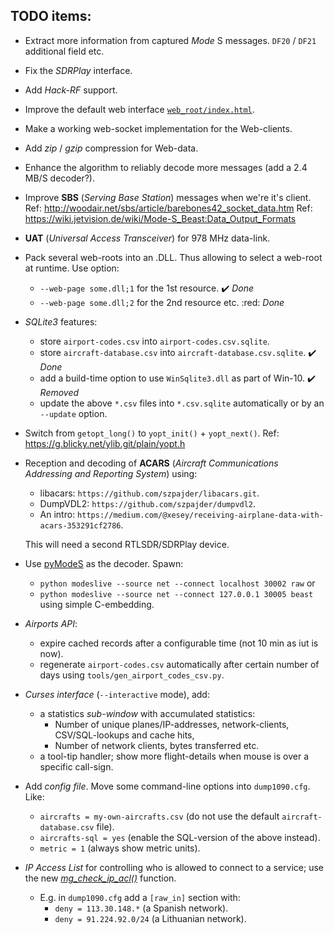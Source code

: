## TODO items:

* Extract more information from captured *Mode* S messages. `DF20` / `DF21` additional field etc.

* Fix the *SDRPlay* interface.

* Add *Hack-RF* support.

* Improve the default web interface [`web_root/index.html`](web_root/index.html).

* Make a working web-socket implementation for the Web-clients.

* Add *zip* / *gzip* compression for Web-data.

* Enhance the algorithm to reliably decode more messages (add a 2.4 MB/S decoder?).

* Improve **SBS** (*Serving Base Station*) messages when we're it's client.
  Ref: http://woodair.net/sbs/article/barebones42_socket_data.htm
  Ref: https://wiki.jetvision.de/wiki/Mode-S_Beast:Data_Output_Formats

* **UAT** (*Universal Access Transceiver*) for 978 MHz data-link.

* Pack several web-roots into an .DLL. Thus allowing to select a
  web-root at runtime. Use option:
   * `--web-page some.dll;1` for the 1st resource. :heavy_check_mark: *Done*
   * `--web-page some.dll;2` for the 2nd resource etc. :red: *Done*

* *SQLite3* features:
   * store `airport-codes.csv` into `airport-codes.csv.sqlite`.
   * store `aircraft-database.csv` into `aircraft-database.csv.sqlite`. :heavy_check_mark: *Done*
   * add a build-time option to use `WinSqlite3.dll` as part of Win-10. :heavy_check_mark: *Removed*
   * update the above `*.csv` files into `*.csv.sqlite` automatically or by an `--update` option.

* Switch from `getopt_long()` to `yopt_init()` + `yopt_next()`.
  Ref: https://g.blicky.net/ylib.git/plain/yopt.h

* Reception and decoding of **ACARS** (*Aircraft Communications Addressing and Reporting System*)
  using:
    * libacars: `https://github.com/szpajder/libacars.git`.
    * DumpVDL2:  `https://github.com/szpajder/dumpvdl2`.
    * An intro:  `https://medium.com/@xesey/receiving-airplane-data-with-acars-353291cf2786`.

  This will need a second RTLSDR/SDRPlay device.

* Use [pyModeS](https://github.com/junzis/pyModeS.git) as the decoder. Spawn:
   * `python modeslive --source net --connect localhost 30002 raw` or
   * `python modeslive --source net --connect 127.0.0.1 30005 beast`
   using simple C-embedding.

* *Airports API*:
  * expire cached records after a configurable time (not 10 min as iut is now).
  * regenerate `airport-codes.csv` automatically after certain number of days using
    `tools/gen_airport_codes_csv.py`.

* *Curses interface* (`--interactive` mode), add:
  * a statistics *sub-window* with accumulated statistics:
    * Number of unique planes/IP-addresses, network-clients, CSV/SQL-lookups and cache hits,
    * Number of network clients, bytes transferred etc.
  * a tool-tip handler; show more flight-details when mouse is over a specific call-sign.

* Add *config file*. Move some command-line options into `dump1090.cfg`. Like:
  * `aircrafts = my-own-aircrafts.csv` (do not use the default `aircraft-database.csv` file).
  * `aircrafts-sql = yes` (enable the SQL-version of the above instead).
  * `metric = 1` (always show metric units).

* *IP Access List* for controlling who is allowed to connect to a service; use the new [*mg_check_ip_acl()*](https://mongoose.ws/documentation/#mg_check_ip_acl) function.
  * E.g. in `dump1090.cfg` add a `[raw_in]` section with:
    * `deny = 113.30.148.*`  (a Spanish network).
    * `deny = 91.224.92.0/24` (a Lithuanian network).



